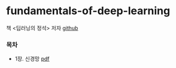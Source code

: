 # fundamentals-of-deep-learning
책 <딥러닝의 정석> 저자 [github](https://github.com/darksigma/Fundamentals-of-Deep-Learning-Book)
### 목차 
- 1장. 신경망 [pdf](https://github.com/dddonghwa/fundamentals-of-deep-learning/blob/main/ch01_neural_network.pdf)
